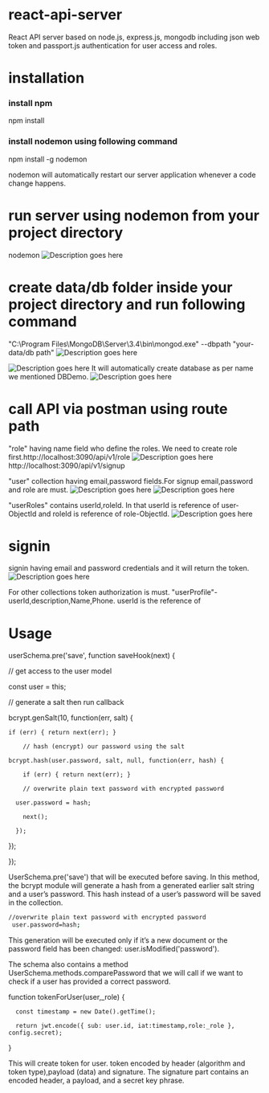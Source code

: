 # react-api-server
React API server based on node.js, express.js, mongodb including json web token and passport.js authentication for user access and roles.

# installation
### install npm
npm install

### install nodemon using following command
npm install -g nodemon

nodemon will automatically restart our server application whenever a code change happens.

# run server using nodemon from your project directory
nodemon
![](image\nodemon.PNG "Description goes here")

# create data/db folder inside your project directory and run following command
"C:\Program Files\MongoDB\Server\3.4\bin\mongod.exe" --dbpath "your-data/db path"
![](image\dbConn.PNG "Description goes here")

![](image\dbstart.PNG "Description goes here")
It will automatically create database as per name we mentioned DBDemo.
![](image\DBdemo.PNG "Description goes here")

# call API via postman using route path

"role" having name field who define the roles. We need to create role first.http://localhost:3090/api/v1/role
![](image\roleApi.PNG "Description goes here")
http://localhost:3090/api/v1/signup

"user" collection having email,password fields.For signup email,password and role are must.
![](image\api1.PNG "Description goes here")
![](image\user.PNG "Description goes here")

"userRoles" contains userId,roleId. In that userId is reference of user-ObjectId and roleId is reference of role-ObjectId.
![](image\userrole.PNG "Description goes here")

# signin
signin having email and password credentials and it will return the token.
![](image\api2.PNG "Description goes here")

For other collections token authorization is must.
"userProfile"-userId,description,Name,Phone. userId is the reference of

# Usage

userSchema.pre('save', function saveHook(next) {

  // get access to the user model

  const user = this;

  // generate a salt then run callback

  bcrypt.genSalt(10, function(err, salt) {

    if (err) { return next(err); }

        // hash (encrypt) our password using the salt

    bcrypt.hash(user.password, salt, null, function(err, hash) {

        if (err) { return next(err); }

        // overwrite plain text password with encrypted password

      user.password = hash;

        next();

      });

  });

});


UserSchema.pre('save') that will be executed before saving. In this method, the bcrypt module will generate a hash from a generated earlier salt string and a user’s password. This hash instead of a user’s password will be saved in the collection.

```bash
//overwrite plain text password with encrypted password
 user.password=hash;
 ```

This generation will be executed only if it’s a new document or the password field has been changed:
 user.isModified('password').

The schema also contains a method UserSchema.methods.comparePassword that we will call if we want to check if a user has provided a correct password.

function tokenForUser(user,_role) {

      const timestamp = new Date().getTime();

      return jwt.encode({ sub: user.id, iat:timestamp,role:_role }, config.secret);

}

This will create token for user. token encoded by header (algorithm and token type),payload (data) and signature. The signature part contains an encoded header, a payload, and a secret key phrase.
